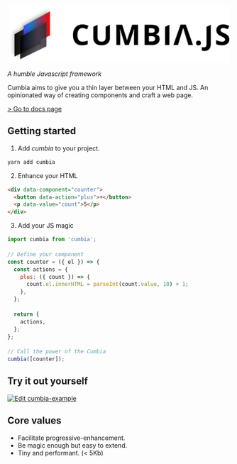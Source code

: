 <p align="center">
  <a href="https://cumbia.vercel.app/">
    <img src="https://github.com/neomaxzero/cumbia/blob/master/assets/cumbia.png?raw=true" height="128" alt="Cumbia.JS">    
  </a>
</p>

_A humble Javascript framework_

Cumbia aims to give you a thin layer between your HTML and JS. An opinionated way of creating components and craft a web page.

[ > Go to docs page](https://cumbia.vercel.app/)

## Getting started

1. Add _cumbia_ to your project.

```bash
yarn add cumbia
```

2. Enhance your HTML

```html
<div data-component="counter">
  <button data-action="plus">+</button>
  <p data-value="count">5</p>
</div>
```

3. Add your JS magic

```javascript
import cumbia from 'cumbia';

// Define your component
const counter = ({ el }) => {
  const actions = {
    plus: ({ count }) => {
      count.el.innerHTML = parseInt(count.value, 10) + 1;
    },
  };

  return {
    actions,
  };
};

// Call the power of the Cumbia
cumbia([counter]);
```

## Try it out yourself

[![Edit cumbia-example](https://codesandbox.io/static/img/play-codesandbox.svg)](https://codesandbox.io/s/cumbia-example-501gu?fontsize=14&hidenavigation=1&theme=dark)

## Core values

- Facilitate progressive-enhancement.
- Be magic enough but easy to extend.
- Tiny and performant. (< 5Kb)
